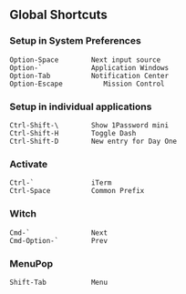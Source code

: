 ## Global Shortcuts ##

### Setup in System Preferences ###
```
Option-Space        Next input source
Option-`            Application Windows
Option-Tab          Notification Center
Option-Escape          Mission Control
```


### Setup in individual applications ###
```
Ctrl-Shift-\        Show 1Password mini
Ctrl-Shift-H        Toggle Dash
Ctrl-Shift-D        New entry for Day One
```

### Activate ###
```
Ctrl-`              iTerm
Ctrl-Space          Common Prefix
```

### Witch ###
```
Cmd-`               Next
Cmd-Option-`        Prev
```

### MenuPop ###
```
Shift-Tab           Menu
```
